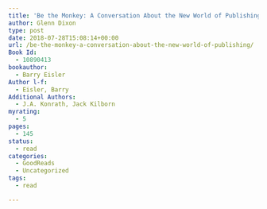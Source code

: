 ```yaml
---
title: 'Be the Monkey: A Conversation About the New World of Publishing'
author: Glenn Dixon
type: post
date: 2018-07-28T15:08:14+00:00
url: /be-the-monkey-a-conversation-about-the-new-world-of-publishing/
Book Id:
  - 10890413
bookauthor:
  - Barry Eisler
Author l-f:
  - Eisler, Barry
Additional Authors:
  - J.A. Konrath, Jack Kilborn
myrating:
  - 5
pages:
  - 145
status:
  - read
categories:
  - GoodReads
  - Uncategorized
tags:
  - read

---
```

